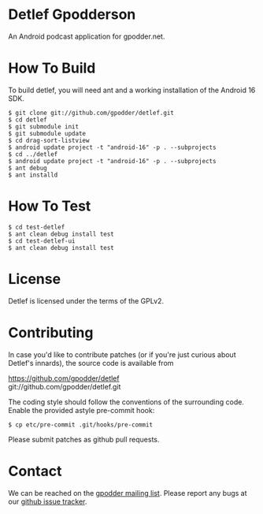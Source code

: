 Detlef Gpodderson
=================

An Android podcast application for gpodder.net.

How To Build
============

To build detlef, you will need ant and a working installation
of the Android 16 SDK.

    $ git clone git://github.com/gpodder/detlef.git
    $ cd detlef
    $ git submodule init
    $ git submodule update
    $ cd drag-sort-listview
    $ android update project -t "android-16" -p . --subprojects
    $ cd ../detlef
    $ android update project -t "android-16" -p . --subprojects
    $ ant debug
    $ ant installd

How To Test
===========

    $ cd test-detlef
    $ ant clean debug install test
    $ cd test-detlef-ui
    $ ant clean debug install test

License
=======

Detlef is licensed under the terms of the GPLv2.

Contributing
============

In case you'd like to contribute patches (or if you're just curious
about Detlef's innards), the source code is available from

https://github.com/gpodder/detlef <br/>
git://github.com/gpodder/detlef.git

The coding style should follow the conventions of the surrounding
code. Enable the provided astyle pre-commit hook:

    $ cp etc/pre-commit .git/hooks/pre-commit

Please submit patches as github pull requests.

Contact
=======

We can be reached on the [gpodder mailing list](http://wiki.gpodder.org/wiki/Mailing_List).
Please report any bugs at our [github issue tracker](https://github.com/gpodder/detlef/issues).

